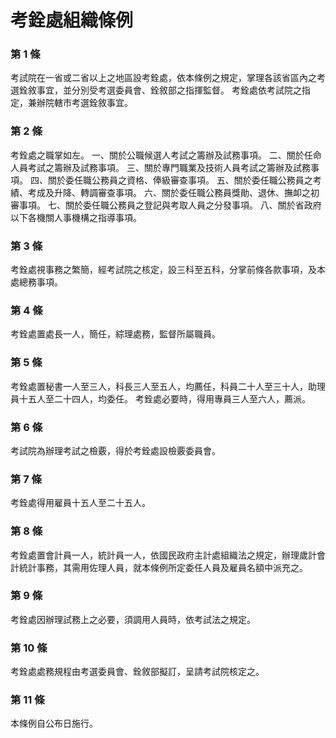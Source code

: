 # 考銓處組織條例

### 第 1 條

考試院在一省或二省以上之地區設考銓處，依本條例之規定，掌理各該省區內之考選銓敘事宜，並分別受考選委員會、銓敘部之指揮監督。
考銓處依考試院之指定，兼辦院轄市考選銓敘事宜。


### 第 2 條

考銓處之職掌如左。
一、關於公職候選人考試之籌辦及試務事項。
二、關於任命人員考試之籌辦及試務事項。
三、關於專門職業及技術人員考試之籌辦及試務事項。
四、關於委任職公務員之資格、俸級審查事項。
五、關於委任職公務員之考績、考成及升降、轉調審查事項。
六、關於委任職公務員獎勛、退休、撫卹之初審事項。
七、關於委任職公務員之登記與考取人員之分發事項。
八、關於省政府以下各機關人事機構之指導事項。


### 第 3 條

考銓處視事務之繁簡，經考試院之核定，設三科至五科，分掌前條各款事項，及本處總務事項。

### 第 4 條

考銓處置處長一人，簡任，綜理處務，監督所屬職員。

### 第 5 條

考銓處置秘書一人至三人，科長三人至五人，均薦任，科員二十人至三十人，助理員十五人至二十四人，均委任。
考銓處必要時，得用專員三人至六人，薦派。


### 第 6 條

考試院為辦理考試之檢覈，得於考銓處設檢覈委員會。

### 第 7 條

考銓處得用雇員十五人至二十五人。

### 第 8 條

考銓處置會計員一人，統計員一人，依國民政府主計處組織法之規定，辦理歲計會計統計事務，其需用佐理人員，就本條例所定委任人員及雇員名額中派充之。


### 第 9 條

考銓處因辦理試務上之必要，須調用人員時，依考試法之規定。

### 第 10 條

考銓處處務規程由考選委員會、銓敘部擬訂，呈請考試院核定之。

### 第 11 條

本條例自公布日施行。
